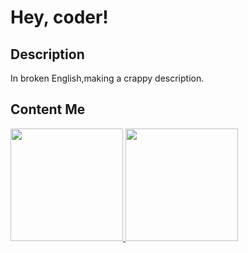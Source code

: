 # Hey, coder! 
## Description
In broken English,making a crappy description.

## Content Me

<a href="https://github.com/xingrenfan/github-readme-stats" title="Go to Source">
  <img height=180 src="https://github-readme-stats.vercel.app/api?username=xingrenfan&show_icons=true&theme=gotham">
</a>
<a href="https://github.com/anuraghazra/github-readme-stats">
  <img height=180 src="https://github-readme-stats.vercel.app/api/top-langs/?username=xingrenfan&hide=c,powershell&count_private=true&title_color=2aa889&text_color=99d1ce&icon_color=2bbc8a&bg_color=0c1014&langs_count=8&layout=compact" />
</a>


